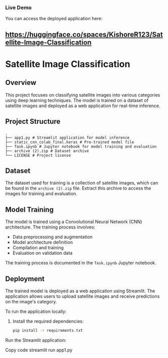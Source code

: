 ### Live Demo

You can access the deployed application here:

## https://huggingface.co/spaces/KishoreR123/Satellite-Image-Classification

# Satellite Image Classification

## Overview

This project focuses on classifying satellite images into various categories using deep learning techniques. The model is trained on a dataset of satellite images and deployed as a web application for real-time inference.

## Project Structure
```
.
├── app1.py # Streamlit application for model inference
├── static_cnn_colab_final.keras # Pre-trained model file
├── Task.ipynb # Jupyter notebook for model training and evaluation
├── archive (2).zip # Dataset archive
└── LICENSE # Project license
```

## Dataset

The dataset used for training is a collection of satellite images, which can be found in the `archive (2).zip` file. Extract this archive to access the images for training and evaluation.

## Model Training

The model is trained using a Convolutional Neural Network (CNN) architecture. The training process involves:

- Data preprocessing and augmentation
- Model architecture definition
- Compilation and training
- Evaluation on validation data

The training process is documented in the `Task.ipynb` Jupyter notebook.

## Deployment

The trained model is deployed as a web application using Streamlit. The application allows users to upload satellite images and receive predictions on the image's category.


To run the application locally:

1. Install the required dependencies:

   ```bash
   pip install -r requirements.txt
Run the Streamlit application:

Copy code
streamlit run app1.py
